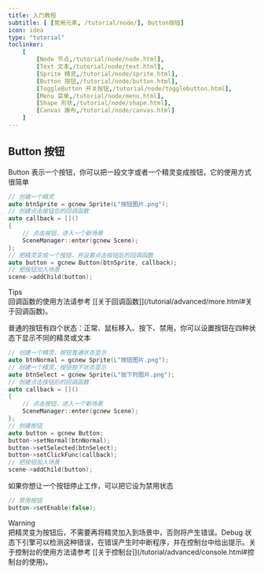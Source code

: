 ```yaml
---
title: 入门教程
subtitle: [ [常用元素, /tutorial/node/], Button按钮]
icon: idea
type: "tutorial"
toclinker: 
    [
        [Node 节点,/tutorial/node/node.html],
        [Text 文本,/tutorial/node/text.html],
        [Sprite 精灵,/tutorial/node/sprite.html],
        [Button 按钮,/tutorial/node/button.html],
        [ToggleButton 开关按钮,/tutorial/node/togglebutton.html],
        [Menu 菜单,/tutorial/node/menu.html],
        [Shape 形状,/tutorial/node/shape.html],
        [Canvas 画布,/tutorial/node/canvas.html]
    ]
---
```

## Button 按钮

Button 表示一个按钮，你可以把一段文字或者一个精灵变成按钮，它的使用方式很简单

```cpp
// 创建一个精灵
auto btnSprite = gcnew Sprite(L"按钮图片.png");
// 创建点击按钮后的回调函数
auto callback = []() 
{
    // 点击按钮，进入一个新场景
    SceneManager::enter(gcnew Scene);
};
// 把精灵变成一个按钮，并设置点击按钮后的回调函数
auto button = gcnew Button(btnSprite, callback);
// 把按钮加入场景
scene->addChild(button);
```

<div class="ui info message"><div class="header">Tips </div>
回调函数的使用方法请参考 [[关于回调函数]](/tutorial/advanced/more.html#关于回调函数)。
</div>

普通的按钮有四个状态：正常、鼠标移入、按下、禁用，你可以设置按钮在四种状态下显示不同的精灵或文本

```cpp
// 创建一个精灵，按钮普通状态显示
auto btnNormal = gcnew Sprite(L"按钮图片.png");
// 创建一个精灵，按钮按下状态显示
auto btnSelect = gcnew Sprite(L"按下时图片.png");
// 创建点击按钮后的回调函数
auto callback = []() 
{
    // 点击按钮，进入一个新场景
    SceneManager::enter(gcnew Scene);
};
// 创建按钮
auto button = gcnew Button;
button->setNormal(btnNormal);
button->setSelected(btnSelect);
button->setClickFunc(callback);
// 把按钮加入场景
scene->addChild(button);
```

如果你想让一个按钮停止工作，可以把它设为禁用状态

```cpp
// 禁用按钮
button->setEnable(false);
```

<div class="ui warning message"><div class="header">Warning </div>
把精灵变为按钮后，不需要再将精灵加入到场景中，否则将产生错误。Debug 状态下引擎可以检测这种错误，在错误产生时中断程序，并在控制台中给出提示。关于控制台的使用方法请参考 [[关于控制台]](/tutorial/advanced/console.html#控制台的使用)。
</div>